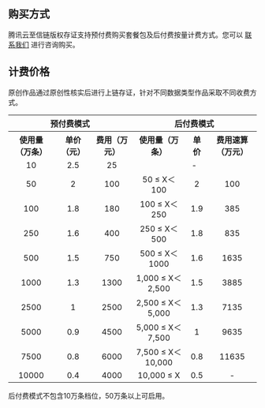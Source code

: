 
## 购买方式
腾讯云至信链版权存证支持预付费购买套餐包及后付费按量计费方式。您可以 [联系我们](https://cloud.tencent.com/act/event/connect-service) 进行咨询购买。

## 计费价格
原创作品通过原创性核实后进行上链存证，针对不同数据类型作品采取不同收费方式。					
<table>
   <tr>
      <th colspan="3"><center>预付费模式</th>
      <th colspan="3"><center>后付费模式</th>
   </tr>
   <tr>
      <th><center>使用量（万条）</th>
      <th><center>单价（元）</th>
      <th><center>费用（万元）</th>
      <th><center>使用量（万条）</th>
      <th><center>单价</th>
      <th><center>费用速算（万元）</th>
   </tr>
   <tr>
      <td><center>10</td>
      <td><center>2.5</td>
      <td><center>25</td>
      <td colspan="3"><center>-</td>
   </tr>
   <tr>
      <td><center>50</td>
      <td><center>2</td>
      <td><center>100</td>
      <td><center>50 ≤ X＜100</td>
      <td><center>2</td>
      <td><center>100</td>
   </tr>
   <tr>
      <td><center>100</td>
      <td><center>1.8</td>
      <td><center>180</td>
      <td><center>100 ≤ X＜250</td>
      <td><center>1.9</td>
      <td><center>385</td>
   </tr>
   <tr>
      <td><center>250</td>
      <td><center>1.6</td>
      <td><center>400</td>
      <td><center>250 ≤ X＜500</td>
      <td><center>1.8</td>
      <td><center>835</td>
   </tr>
   <tr>
      <td><center>500</td>
      <td><center>1.5</td>
      <td><center>750</td>
      <td><center>500 ≤ X＜1000</td>
      <td><center>1.6</td>
      <td><center>1635</td>
   </tr>
   <tr>
      <td><center>1000</td>
      <td><center>1.3</td>
      <td><center>1300</td>
      <td><center>1,000 ≤ X＜2,500</td>
      <td><center>1.5</td>
      <td><center>3885</td>
   </tr>
   <tr>
      <td><center>2500</td>
      <td><center>1</td>
      <td><center>2500</td>
      <td><center>2,500 ≤ X＜5,000</td>
      <td><center>1.3</td>
      <td><center>7135</td>
   </tr>
   <tr>
      <td><center>5000</td>
      <td><center>0.9</td>
      <td><center>4500</td>
      <td><center>5,000 ≤ X＜7,500</td>
      <td><center>1</td>
      <td><center>9635</td>
   </tr>
   <tr>
      <td><center>7500</td>
      <td><center>0.8</td>
      <td><center>6000</td>
      <td><center>7,500 ≤ X＜10,000</td>
      <td><center>0.8</td>
      <td><center>11635</td>
   </tr>
   <tr>
      <td><center>10000</td>
      <td><center>0.4</td>
      <td><center>4000</td>
      <td><center>10,000 ≤ X</td>
      <td><center>0.5</td>
      <td><center>-</td>
   </tr>
</table>


<dx-alert infotype="notice" title="">
后付费模式不包含10万条档位，50万条以上可启用。
</dx-alert>















